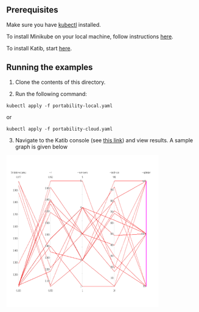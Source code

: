 ## Prerequisites

Make sure you have [kubectl](https://kubernetes.io/docs/tasks/tools/install-kubectl/) installed.

To install Minikube on your local machine, follow instructions [here](https://kubernetes.io/docs/tasks/tools/install-minikube/).

To install Katib, start [here](https://github.com/kubeflow/katib/blob/master/scripts/v1alpha3/deploy.sh).

## Running the examples

1. Clone the contents of this directory.

2. Run the following command:
```
kubectl apply -f portability-local.yaml
```
or
```
kubectl apply -f portability-cloud.yaml
```

3. Navigate to the Katib console (see [this link](https://www.kubeflow.org/docs/components/hyperparameter-tuning/experiment/#running-the-experiment-from-the-katib-ui)) and view results. A sample graph is given below

<img src="https://github.com/katib-examples/evaluation/blob/master/images/portability.png" width="400" height="400">


